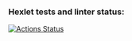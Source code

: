 ### Hexlet tests and linter status:
[![Actions Status](https://github.com/melloman04/python-project-lvl1/workflows/hexlet-check/badge.svg)](https://github.com/melloman04/python-project-lvl1/actions)